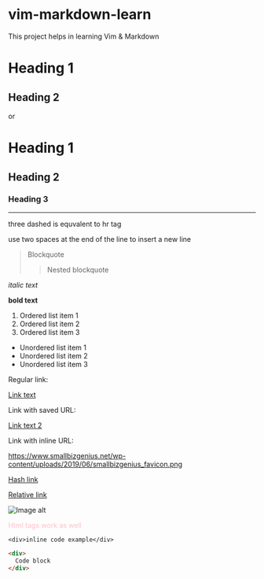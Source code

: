# vim-markdown-learn
This project helps in learning Vim & Markdown

Heading 1
===

Heading 2
---

or

# Heading 1

## Heading 2

### Heading 3

---
three dashed is equvalent to hr tag  

use two spaces at the end of the line to insert a new line

> Blockquote
>> Nested blockquote

*italic text*

**bold text**

1. Ordered list item 1
2. Ordered list item 2
3. Ordered list item 3

- Unordered list item 1
- Unordered list item 2
- Unordered list item 3

Regular link:

[Link text](https://www.google.com "Link Alt")

Link with saved URL:

[Link text 2][Google link]

Link with inline URL:

<https://www.smallbizgenius.net/wp-content/uploads/2019/06/smallbizgenius_favicon.png>

[Hash link](#heading-1)

[Relative link](/package.json)

![Image alt](https://image.shutterstock.com/image-photo/big-small-orange-on-white-260nw-91599827.jpg)

[Google link]: https://www.google.com "Google link as separate pointer"

<span style="color: pink;">Html tags work as well</span>

`<div>inline code example</div>`

```html
<div>
  Code block
</div>
```
